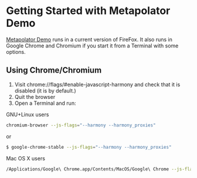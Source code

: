 # Getting Started with Metapolator Demo

[Metapolator Demo](http://metapolator.com/purple-pill) runs in a current version of FireFox. 
It also runs in Google Chrome and Chromium if you start it from a Terminal with some options.

## Using Chrome/Chromium

1. Visit chrome://flags/#enable-javascript-harmony and check that it is disabled (it is by default.)
2. Quit the browser
3. Open a Terminal and run:

GNU+Linux users
```sh
chromium-browser --js-flags="--harmony --harmony_proxies"
```
or
```sh
$ google-chrome-stable --js-flags="--harmony --harmony_proxies"
```

Mac OS X users
```sh
/Applications/Google\ Chrome.app/Contents/MacOS/Google\ Chrome --js-flags="--harmony --harmony_proxies"
```